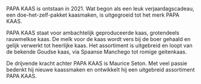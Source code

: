 
PAPA KAAS is ontstaan in 2021. Wat begon als een leuk verjaardagscadeau, een doe-het-zelf-pakket kaasmaken, is uitgegroeid tot het merk PAPA KAAS.

PAPA KAAS staat voor ambachtelijk geproduceerde kaas, grotendeels rauwmelkse kaas. De melk voor de kaas wordt vers bij de boer gehaald en gelijk verwerkt tot heerlijke kaas. Het assortiment is uitgebreid en loopt van de bekende Goudse kaas, via Spaanse Manchego tot romige geitenkaas.

De drijvende kracht achter PAPA KAAS is Maurice Seton. Met veel passie bedenkt hij nieuwe kaassmaken en ontwikkelt hij een uitgebreid assortiment PAPA KAAS.
